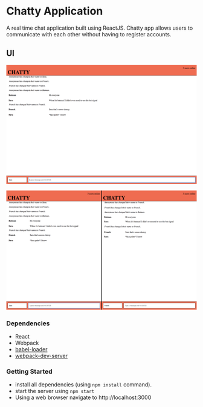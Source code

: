 # Chatty Application

A real time chat application built using ReactJS. Chatty app allows users to communicate with each other without having to register accounts. 

## UI

!["Screenshot of the Chatty real-time web app"](https://github.com/saradoubleu/ChattyApp/blob/master/docs/mainWindow.png)

!["Screenshot of the Side by side communication"](https://github.com/saradoubleu/ChattyApp/blob/master/docs/twoWindows.png)

### Dependencies
* React
* Webpack
* [babel-loader](https://github.com/babel/babel-loader)
* [webpack-dev-server](https://github.com/webpack/webpack-dev-server)


### Getting Started
- install all dependencies (using `npm install` command).
- start the server using `npm start`
- Using a web browser navigate to http://localhost:3000

